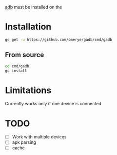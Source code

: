 

[adb](https://developer.android.com/studio/releases/platform-tools) must be installed on the 

# Installation

```sh
go get -u https://github.com/omerye/gadb/cmd/gadb
```

## From source

```sh
cd cmd/gadb
go install
```

# Limitations
Currently works only if one device is connected

# TODO
* [ ] Work with multiple devices
* [ ] apk parsing
* [ ] cache
